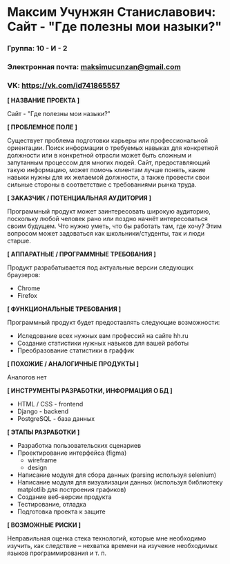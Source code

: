 # Максим Учунжян Станиславович: Сайт - "Где полезны мои назыки?"

### Группа: 10 - И - 2
### Электронная почта: maksimucunzan@gmail.com
### VK: https://vk.com/id741865557


**[ НАЗВАНИЕ ПРОЕКТА ]**

Сайт - "Где полезны мои назыки?"

**[ ПРОБЛЕМНОЕ ПОЛЕ ]**

Существует проблема подготовки карьеры или профессиональной ориентации. Поиск информации о требуемых навыках для конкретной должности или в конкретной отрасли может быть сложным и запутанным процессом для многих людей. Сайт, предоставляющий такую информацию, может помочь клиентам лучше понять, какие навыки нужны для их желаемой должности, а также провести свои сильные стороны в соответствие с требованиями рынка труда.

**[ ЗАКАЗЧИК / ПОТЕНЦИАЛЬНАЯ АУДИТОРИЯ ]**

Программный продукт может заинтересовать широкую аудиторию, поскольку любой человек рано или поздно начнёт интересоваться своим будущем. Что нужно уметь, что бы работать там, где хочу? Этим вопросом может задоваться как школьники/студенты, так и люди старше. 

**[ АППАРАТНЫЕ / ПРОГРАММНЫЕ ТРЕБОВАНИЯ ]** 

Продукт разрабатывается под актуальные версии следующих браузеров:

- Chrome
- Firefox

**[ ФУНКЦИОНАЛЬНЫЕ ТРЕБОВАНИЯ ]**

Программный продукт будет предоставлять следующие возможности:
* Иследование всех нужных вам профессий на сайте hh.ru
* Создание статистики нужных навыков для вашей работы 
* Преобразование статистики в граффик


**[ ПОХОЖИЕ / АНАЛОГИЧНЫЕ ПРОДУКТЫ ]**

Аналогов нет

**[ ИНСТРУМЕНТЫ РАЗРАБОТКИ, ИНФОРМАЦИЯ О БД ]**

*	HTML / CSS - frontend
* Django - backend
*	PostgreSQL - база данных

**[ ЭТАПЫ РАЗРАБОТКИ ]**

*	Разработка пользовательских сценариев
*	Проектирование интерфейса (figma)
    + wireframe 
    + design
*	Написание модуля для сбора данных (parsing используя selenium)
* Написание модуля для визуализации данных (используя библиотеку matplotlib для построения графиков)
*	Создание веб-версии продукта
*	Тестирование, отладка
*	Подготовка проекта к защите

**[ ВОЗМОЖНЫЕ РИСКИ ]**

Неправильная оценка стека технологий, которые мне необходимо изучить, как следствие – нехватка времени на изучение необходимых языков программирования и т. п.

